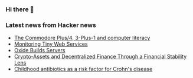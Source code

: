 ### Hi there 👋

<!--
**arashid-sh/arashid-sh** is a ✨ _special_ ✨ repository because its `README.md` (this file) appears on your GitHub profile.

Here are some ideas to get you started:

- 🔭 I’m currently working on ...
- 🌱 I’m currently learning ...
- 👯 I’m looking to collaborate on ...
- 🤔 I’m looking for help with ...
- 💬 Ask me about ...
- 📫 How to reach me: ...
- 😄 Pronouns: ...
- ⚡ Fun fact: ...
-->

### Latest news from Hacker news
<!-- BLOG-POST-LIST:START -->
- [The Commodore Plus/4, 3-Plus-1 and computer literacy](http://oldvcr.blogspot.com/2021/08/the-commodore-plus4-3-plus-1-and.html)
- [Monitoring Tiny Web Services](https://jvns.ca/blog/2022/07/09/monitoring-small-web-services/)
- [Oxide Builds Servers](https://changelog.com/podcast/496)
- [Crypto-Assets and Decentralized Finance Through a Financial Stability Lens](https://www.federalreserve.gov/newsevents/speech/brainard20220708a.htm)
- [Childhood antibiotics as a risk factor for Crohn&#39;s disease](https://www.ncbi.nlm.nih.gov/pmc/articles/PMC9218523/)
<!-- BLOG-POST-LIST:END -->
